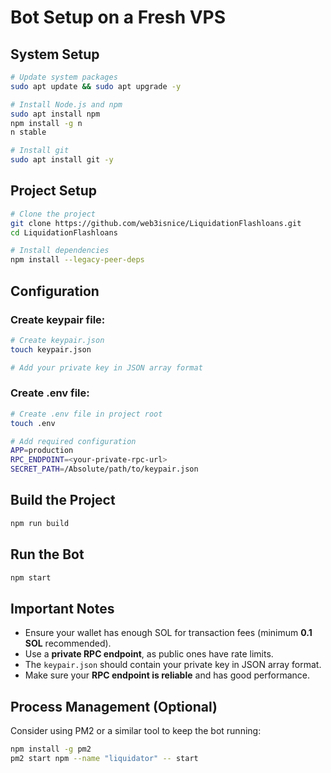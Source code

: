 # Bot Setup on a Fresh VPS

## System Setup

```sh
# Update system packages
sudo apt update && sudo apt upgrade -y

# Install Node.js and npm 
sudo apt install npm
npm install -g n
n stable

# Install git
sudo apt install git -y
```

## Project Setup

```sh
# Clone the project
git clone https://github.com/web3isnice/LiquidationFlashloans.git
cd LiquidationFlashloans

# Install dependencies
npm install --legacy-peer-deps
```

## Configuration

### Create keypair file:

```sh
# Create keypair.json
touch keypair.json

# Add your private key in JSON array format
```

### Create .env file:

```sh
# Create .env file in project root
touch .env

# Add required configuration
APP=production
RPC_ENDPOINT=<your-private-rpc-url>
SECRET_PATH=/Absolute/path/to/keypair.json
```

## Build the Project

```sh
npm run build
```

## Run the Bot

```sh
npm start
```

## Important Notes

- Ensure your wallet has enough SOL for transaction fees (minimum **0.1 SOL** recommended).
- Use a **private RPC endpoint**, as public ones have rate limits.
- The `keypair.json` should contain your private key in JSON array format.
- Make sure your **RPC endpoint is reliable** and has good performance.

## Process Management (Optional)

Consider using PM2 or a similar tool to keep the bot running:

```sh
npm install -g pm2
pm2 start npm --name "liquidator" -- start
```

